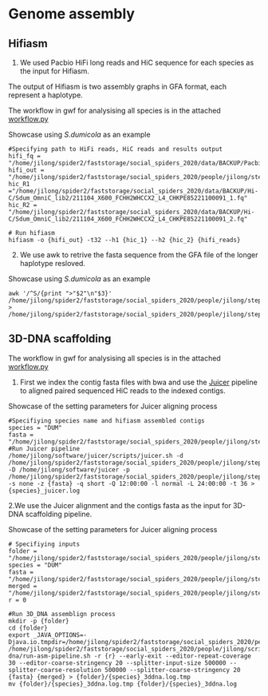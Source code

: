 # Genome assembly

## Hifiasm
1. We used Pacbio HiFi long reads and HiC sequence for each species as the input for Hifiasm.

The output of Hifiasm is two assembly graphs in GFA format, each represent a haplotype.

The workflow in gwf for analysising all species is in the attached [workflow.py](https://github.com/Jilong-Jerome/sociality-in-spiders-dead-end/blob/main/Genome_Assembly/hifiasm/workflow.py)

Showcase using *S.dumicola* as an example
```
#Specifying path to HiFi reads, HiC reads and results output 
hifi_fq = "/home/jilong/spider2/faststorage/social_spiders_2020/data/BACKUP/Pacbio_Hifi/DUM/DUM_HiFi.fastq"
hifi_out = "/home/jilong/spider2/faststorage/social_spiders_2020/people/jilong/steps/hifi_asm/DUM/DUM_hifi"
hic_R1  ="/home/jilong/spider2/faststorage/social_spiders_2020/data/BACKUP/Hi-C/Sdum_OmniC_lib2/211104_X600_FCHH2WHCCX2_L4_CHKPE85221100091_1.fq"
hic_R2 = "/home/jilong/spider2/faststorage/social_spiders_2020/data/BACKUP/Hi-C/Sdum_OmniC_lib2/211104_X600_FCHH2WHCCX2_L4_CHKPE85221100091_2.fq"

# Run hifiasm
hifiasm -o {hifi_out} -t32 --h1 {hic_1} --h2 {hic_2} {hifi_reads}

```
2. We use awk to retrive the fasta sequence from the GFA file of the longer haplotype resloved.

Showcase using *S.dumicola* as an example
```
awk '/^S/{print ">"$2"\n"$3}' /home/jilong/spider2/faststorage/social_spiders_2020/people/jilong/steps/hifi_asm/DUM/DUM_hifi.tmp.hic.hap2.p_ctg.gfa > /home/jilong/spider2/faststorage/social_spiders_2020/people/jilong/steps/hifi_asm/DUM/DUM_hifi.tmp.hic.hap2.p_ctg.fa
```
## 3D-DNA scaffolding

The workflow in gwf for analysising all species is in the attached [workflow.py](https://github.com/Jilong-Jerome/sociality-in-spiders-dead-end/blob/main/Genome_Assembly/hic_scaffold/workflow.py)

1. First we index the contig fasta files with bwa and use the [Juicer](https://github.com/aidenlab/juicer) pipeline to aligned paired sequenced HiC reads to the indexed contigs. 

Showcase of the setting parameters for Juicer aligning process
```
#Specifiying species name and hifiasm assembled contigs
species = "DUM"
fasta = "/home/jilong/spider2/faststorage/social_spiders_2020/people/jilong/steps/3D_dna/DUM/reference/DUM_hifi.tmp.hic.hap2.p_ctg.fa"
#Run Juicer pipeline
/home/jilong/software/juicer/scripts/juicer.sh -d /home/jilong/spider2/faststorage/social_spiders_2020/people/jilong/steps/3D_dna/{species} -D /home/jilong/software/juicer -p /home/jilong/spider2/faststorage/social_spiders_2020/people/jilong/steps/3D_dna/{species}/chrom.sizes -s none -z {fasta} -q short -Q 12:00:00 -l normal -L 24:00:00 -t 36 > {species}_juicer.log
```

2.We use the Juicer alignment and the contigs fasta as the input for 3D-DNA scaffolding pipeline. 

Showcase of the setting parameters for Juicer aligning process
```
# Specifiying inputs
folder = "/home/jilong/spider2/faststorage/social_spiders_2020/people/jilong/steps/3D_dna/DUM/3d_dna"
species = "DUM"
fasta = "/home/jilong/spider2/faststorage/social_spiders_2020/people/jilong/steps/3D_dna/DUM/reference/DUM_hifi.tmp.hic.hap2.p_ctg.fa"
merged = "/home/jilong/spider2/faststorage/social_spiders_2020/people/jilong/steps/3D_dna/DUM/aligned/merged_nodups.txt"
r = 0

#Run 3D_DNA assemblign process
mkdir -p {folder}
cd {folder}
export _JAVA_OPTIONS=-Djava.io.tmpdir=/home/jilong/spider2/faststorage/social_spiders_2020/people/jilong/steps/3D_dna/tmp
/home/jilong/spider2/faststorage/social_spiders_2020/people/jilong/scripts/3d_dna/3d-dna/run-asm-pipeline.sh -r {r} --early-exit --editor-repeat-coverage 30 --editor-coarse-stringency 20 --splitter-input-size 500000 --splitter-coarse-resolution 500000 --splitter-coarse-stringency 20 {fasta} {merged} > {folder}/{species}_3ddna.log.tmp
mv {folder}/{species}_3ddna.log.tmp {folder}/{species}_3ddna.log
```
